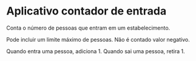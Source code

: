 # Aplicativo contador de entrada

Conta o número de pessoas que entram em um estabelecimento.

Pode incluir um limite máximo de pessoas. Não é contado valor negativo.

Quando entra uma pessoa, adiciona 1. Quando sai uma pessoa, retira 1.

